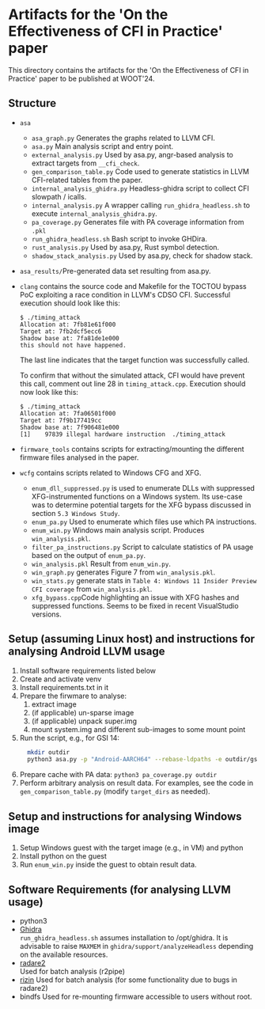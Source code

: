 # Artifacts for the 'On the Effectiveness of CFI in Practice' paper
This directory contains the artifacts for the 'On the Effectiveness of CFI in Practice' paper to be published at WOOT'24.

## Structure
- `asa`
  - `asa_graph.py` Generates the graphs related to LLVM CFI.
  - `asa.py` Main analysis script and entry point.
  - `external_analysis.py` Used by asa.py, angr-based analysis to extract targets from `__cfi_check`.
  - `gen_comparison_table.py` Code used to generate statistics in LLVM CFI-related tables from the paper.
  - `internal_analysis_ghidra.py` Headless-ghidra script to collect CFI slowpath / icalls. 
  - `internal_analysis.py` A wrapper calling `run_ghidra_headless.sh` to execute `internal_analysis_ghidra.py`.
  - `pa_coverage.py` Generates file with PA coverage information from `.pkl`
  - `run_ghidra_headless.sh` Bash script to invoke GHDira.
  - `rust_analysis.py` Used by asa.py, Rust symbol detection.
  - `shadow_stack_analysis.py` Used by asa.py, check for shadow stack.
- `asa_results/`Pre-generated data set resulting from asa.py.

- `clang` contains the source code and Makefile for the TOCTOU bypass PoC exploiting a race condition in LLVM's CDSO CFI.
  Successful execution should look like this:
  ```
  $ ./timing_attack
  Allocation at: 7fb81e61f000
  Target at: 7fb2dcf5ecc6
  Shadow base at: 7fa81de1e000
  this should not have happened.
  ```
  The last line indicates that the target function was successfully called.
  
  To confirm that without the simulated attack, CFI would have prevent this call, comment out line 28 in `timing_attack.cpp`.
  Execution should now look like this:
  ```
  $ ./timing_attack
  Allocation at: 7fa06501f000
  Target at: 7f9b177419cc
  Shadow base at: 7f906481e000
  [1]    97839 illegal hardware instruction  ./timing_attack
  ```

- `firmware_tools` contains scripts for extracting/mounting the different firmware files analysed in the paper.

- `wcfg` contains scripts related to Windows CFG and XFG.
  - `enum_dll_suppressed.py` is used to enumerate DLLs with suppressed XFG-instrumented functions on a Windows system.
    Its use-case was to determine potential targets for the XFG bypass discussed in section `5.3 Windows Study`.
  - `enum_pa.py` Used to enumerate which files use which PA instructions.
  - `enum_win.py` Windows main analysis script. Produces `win_analysis.pkl`.
  - `filter_pa_instructions.py` Script to calculate statistics of PA usage based on the output of `enum_pa.py`.
  - `win_analysis.pkl` Result from `enum_win.py`.
  - `win_graph.py` generates Figure 7 from `win_analysis.pkl`.
  - `win_stats.py` generate stats in `Table 4: Windows 11 Insider Preview CFI coverage` from `win_analysis.pkl`.
  - `xfg_bypass.cpp`Code highlighting an issue with XFG hashes and suppressed functions. Seems to be fixed in recent VisualStudio versions.


## Setup (assuming Linux host) and instructions for analysing Android LLVM usage
1. Install software requirements listed below
2. Create and activate venv
3. Install requirements.txt in it
4. Prepare the firwmare to analyse:
   1. extract image
   2. (if applicable) un-sparse image
   3. (if applicable) unpack super.img
   4. mount system.img and different sub-images to some mount point
5. Run the script, e.g., for GSI 14:
   ```bash
     mkdir outdir
     python3 asa.py -p "Android-AARCH64" --rebase-ldpaths -e outdir/gsi_14.pkl -l "/system/system_ext/apex/com.android.runtime/lib64/bionic/:/system/system_ext/apex/com.android.i18n/lib64/:/system/system_ext/apex/com.google.android.art/lib64/:/system/system_ext/apex/com.google.android.os.statsd/lib64/:/system/system_ext/apex/com.google.android.adbd/lib64/:/system/system_ext/apex/com.google.android.media/lib64/:/system/system_ext/apex/com.google.android.tethering/lib64/:/system/system_ext/apex/com.google.android.resolv/lib64/" /mnt/gsi_14_bind/
   ```
6. Prepare cache with PA data: `python3 pa_coverage.py outdir`
7. Perform arbitrary analysis on result data. For examples, see the code in `gen_comparison_table.py` (modify `target_dirs` as needed).


## Setup and instructions for analysing Windows image
1. Setup Windows guest with the target image (e.g., in VM) and python
2. Install python on the guest
3. Run `enum_win.py` inside the guest to obtain result data.

## Software Requirements (for analysing LLVM usage)
- python3
- [Ghidra](https://github.com/NationalSecurityAgency/ghidra)  
  `run_ghidra_headless.sh` assumes installation to /opt/ghidra.
   It is advisable to raise `MAXMEM` in `ghidra/support/analyzeHeadless` depending on the available resources.
- [radare2](https://github.com/radareorg/radare2)  
  Used for batch analysis (r2pipe)
- [rizin](https://rizin.re/)
  Used for batch analysis (for some functionality due to bugs in radare2)
- bindfs
  Used for re-mounting firmware accessible to users without root.
